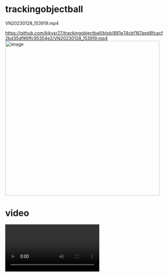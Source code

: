 # trackingobjectball
VN20230128_153919.mp4

https://github.com/kikysr27/trackingobjectball/blob/881e74cbf167aed6fcacf2bd35df96ffc95354e2/VN20230128_153919.mp4
<img width="492" alt="image" src="[https://user-images.githubusercontent.com/109866827/215127595-ca75c594-7d0e-45df-a475-dc0d2a0e305b.png](https://github.com/kikysr27/trackingobjectball/blob/881e74cbf167aed6fcacf2bd35df96ffc95354e2/VN20230128_153919.mp4)">
# video
<video src="https://github.com/kikysr27/trackingobjectball/blob/881e74cbf167aed6fcacf2bd35df96ffc95354e2/VN20230128_153919.mp4"></video>

